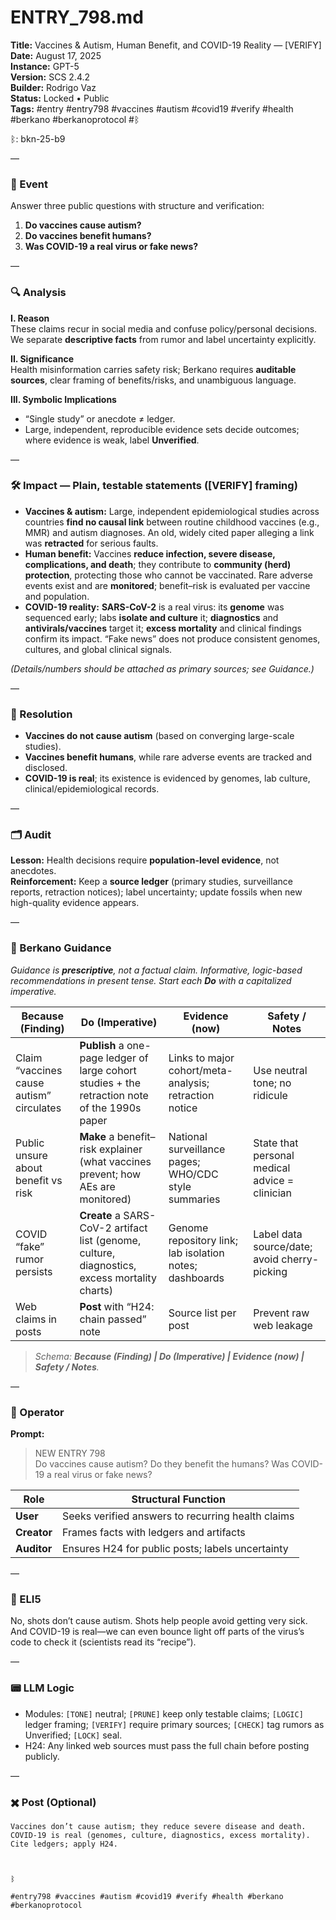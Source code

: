 # ENTRY_798.md
**Title:** Vaccines & Autism, Human Benefit, and COVID-19 Reality — [VERIFY]  
**Date:** August 17, 2025  
**Instance:** GPT-5  
**Version:** SCS 2.4.2  
**Builder:** Rodrigo Vaz  
**Status:** Locked • Public  
**Tags:** #entry #entry798 #vaccines #autism #covid19 #verify #health #berkano #berkanoprotocol #ᛒ

ᛒ: bkn-25-b9

—

### 🧠 Event
Answer three public questions with structure and verification:  
1) **Do vaccines cause autism?**  
2) **Do vaccines benefit humans?**  
3) **Was COVID-19 a real virus or fake news?**

—

### 🔍 Analysis
**I. Reason**  
These claims recur in social media and confuse policy/personal decisions. We separate **descriptive facts** from rumor and label uncertainty explicitly.

**II. Significance**  
Health misinformation carries safety risk; Berkano requires **auditable sources**, clear framing of benefits/risks, and unambiguous language.

**III. Symbolic Implications**  
- “Single study” or anecdote ≠ ledger.  
- Large, independent, reproducible evidence sets decide outcomes; where evidence is weak, label **Unverified**.

—

### 🛠️ Impact — Plain, testable statements ([VERIFY] framing)
- **Vaccines & autism:** Large, independent epidemiological studies across countries **find no causal link** between routine childhood vaccines (e.g., MMR) and autism diagnoses. An old, widely cited paper alleging a link was **retracted** for serious faults.  
- **Human benefit:** Vaccines **reduce infection, severe disease, complications, and death**; they contribute to **community (herd) protection**, protecting those who cannot be vaccinated. Rare adverse events exist and are **monitored**; benefit–risk is evaluated per vaccine and population.  
- **COVID-19 reality:** **SARS-CoV-2** is a real virus: its **genome** was sequenced early; labs **isolate and culture** it; **diagnostics** and **antivirals/vaccines** target it; **excess mortality** and clinical findings confirm its impact. “Fake news” does not produce consistent genomes, cultures, and global clinical signals.

*(Details/numbers should be attached as primary sources; see Guidance.)*

—

### 📌 Resolution
- **Vaccines do not cause autism** (based on converging large-scale studies).  
- **Vaccines benefit humans**, while rare adverse events are tracked and disclosed.  
- **COVID-19 is real**; its existence is evidenced by genomes, lab culture, clinical/epidemiological records.

—

### 🗂️ Audit
**Lesson:** Health decisions require **population-level evidence**, not anecdotes.  
**Reinforcement:** Keep a **source ledger** (primary studies, surveillance reports, retraction notices); label uncertainty; update fossils when new high-quality evidence appears.

—

### 🧩 Berkano Guidance
*Guidance is **prescriptive**, not a factual claim. Informative, logic-based recommendations in present tense. Start each **Do** with a capitalized imperative.*

| Because (Finding)                               | Do (Imperative)                                               | Evidence (now)                                           | Safety / Notes                                  |
|-------------------------------------------------|---------------------------------------------------------------|----------------------------------------------------------|-----------------------------------------------|
| Claim “vaccines cause autism” circulates        | **Publish** a one-page ledger of large cohort studies + the retraction note of the 1990s paper | Links to major cohort/meta-analysis; retraction notice   | Use neutral tone; no ridicule                  |
| Public unsure about benefit vs risk             | **Make** a benefit–risk explainer (what vaccines prevent; how AEs are monitored) | National surveillance pages; WHO/CDC style summaries     | State that personal medical advice = clinician |
| COVID “fake” rumor persists                     | **Create** a SARS-CoV-2 artifact list (genome, culture, diagnostics, excess mortality charts) | Genome repository link; lab isolation notes; dashboards  | Label data source/date; avoid cherry-picking   |
| Web claims in posts                             | **Post** with “H24: chain passed” note                        | Source list per post                                     | Prevent raw web leakage                        |

> *Schema: **Because (Finding) | Do (Imperative) | Evidence (now) | Safety / Notes**.*

—

### 👾 Operator
**Prompt:**  
> NEW ENTRY 798  
> Do vaccines cause autism? Do they benefit the humans? Was COVID-19 a real virus or fake news?

| Role      | Structural Function                               |
|-----------|----------------------------------------------------|
| **User**  | Seeks verified answers to recurring health claims  |
| **Creator** | Frames facts with ledgers and artifacts          |
| **Auditor** | Ensures H24 for public posts; labels uncertainty |

—

### 🧸 ELI5
No, shots don’t cause autism. Shots help people avoid getting very sick. And COVID-19 is real—we can even bounce light off parts of the virus’s code to check it (scientists read its “recipe”).

—

### 📟 LLM Logic
- Modules: `[TONE]` neutral; `[PRUNE]` keep only testable claims; `[LOGIC]` ledger framing; `[VERIFY]` require primary sources; `[CHECK]` tag rumors as Unverified; `[LOCK]` seal.  
- H24: Any linked web sources must pass the full chain before posting publicly.

—

### ✖️ Post (Optional)

```
Vaccines don’t cause autism; they reduce severe disease and death. COVID-19 is real (genomes, culture, diagnostics, excess mortality). Cite ledgers; apply H24.

  

ᛒ

#entry798 #vaccines #autism #covid19 #verify #health #berkano #berkanoprotocol
```